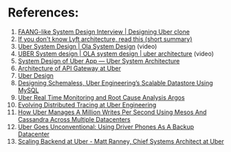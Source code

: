 
# References:

1. [FAANG-like System Design Interview | Designing Uber clone](https://www.youtube.com/watch?v=JWc8L2cCnJI)
2. [If you don't know Lyft architecture, read this (short summary)](https://substack.com/@systemdesignone/note/c-68973447?utm_source=feed-email-digest)
3. [Uber System Design | Ola System Design](https://www.youtube.com/watch?v=Tp8kpMe-ZKw) (video)
4. [UBER System design | OLA system design | uber architecture](https://www.youtube.com/watch?v=umWABit-wbk&list=PLkQkbY7JNJuBoTemzQfjym0sqbOHt5fnV&index=6) (video)
5. [System Design of Uber App — Uber System Architecture](https://medium.com/@anuupadhyay1994/system-design-of-uber-app-uber-system-architecture-5e2ef8c3f4c9)
6. [Architecture of API Gateway at Uber](https://eng.uber.com/architecture-api-gateway/)
7. [Uber Design](https://medium.com/@karan99/system-design-uber-33593137a4fe)
8. [Designing Schemaless, Uber Engineering’s Scalable Datastore Using MySQL](https://eng.uber.com/schemaless-part-one-mysql-datastore/)
9. [Uber Real Time Monitoring and Root Cause Analysis Argos](https://www.uber.com/en-PL/blog/argos-real-time-alerts/)
10. [Evolving Distributed Tracing at Uber Engineering](https://www.uber.com/en-PL/blog/distributed-tracing/)
11. [How Uber Manages A Million Writes Per Second Using Mesos And Cassandra Across Multiple Datacenters](http://highscalability.com/blog/2016/9/28/how-uber-manages-a-million-writes-per-second-using-mesos-and.html)
12. [Uber Goes Unconventional: Using Driver Phones As A Backup Datacenter](http://highscalability.com/blog/2015/9/21/uber-goes-unconventional-using-driver-phones-as-a-backup-dat.html)
13. [Scaling Backend at Uber - Matt Ranney, Chief Systems Architect at Uber](https://www.youtube.com/watch?v=nuiLcWE8sPA)
